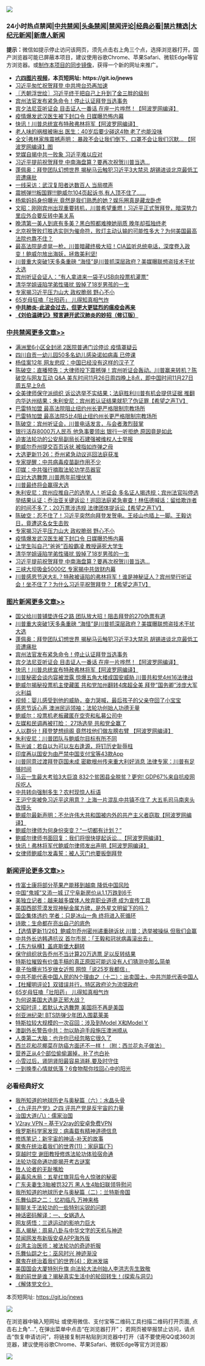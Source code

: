 ![](https://raw.githubusercontent.com/fqnews/bnews/master/64photo/fqnews-qr.jpg)

<div id="tt">
<h3>24小时热点禁闻|<a href="#%E4%B8%AD%E5%85%B1%E7%A6%81%E9%97%BB%E6%9B%B4%E5%A4%9A%E6%96%87%E7%AB%A0">中共禁闻</a>|<a href="#%E5%9B%BE%E7%89%87%E6%96%B0%E9%97%BB%E6%9B%B4%E5%A4%9A%E6%96%87%E7%AB%A0">头条禁闻</a>|<a href="#%E6%96%B0%E9%97%BB%E8%AF%84%E8%AE%BA%E6%9B%B4%E5%A4%9A%E6%96%87%E7%AB%A0">禁闻评论|<a href="#%E5%BF%85%E7%9C%8B%E7%BB%8F%E5%85%B8%E5%A5%BD%E6%96%87">经典必看|<a href="/video.md#%E7%A6%81%E7%89%87%E7%B2%BE%E9%80%89">禁片精选</a>|<a href="https://github.com/fqnews/djy/blob/master/gb/nf1351518.md#1">大纪元新闻</a>|<a href="https://github.com/fqnews/ntdtv/blob/master/gb/prog204.md#1">新唐人新闻</a></h3>
<div><b>提示：</b>微信如提示停止访问该网页，须先点击右上角三个点，选择浏览器打开。国产浏览器可能已屏蔽本项目，建议使用谷歌Chrome、苹果Safari、微软Edge等官方浏览器。或<a href="https://github.com/fqnews/bnews/blob/master/%E5%88%B6%E4%BD%9Cgit%E7%A6%81%E9%97%BB%E9%95%9C%E5%83%8F.md">制作本项目的同步镜像</a>，获得一个新的网址来推广。</div>
<ul>
<li><b><a href="http://d1.bdrive.tk/64.mp4" target="_blank">六四图片视频</a>，本页短网址: https://git.io/jnews</b></li>
<li><a href="/cbnews/20201126/1437219.md">习近平匆忙祝贺拜登 中共垮台恐再加速</a></li>
<li><a href="/ssgc/20201126/1437156.md">〖兲朝浮世绘〗习近平终于把自己上升到了金三胖的级别</a></li>
<li><a href="/topimagenews/20201126/1437384.md">宾州法官发布紧急命令！停止认证拜登当选事务</a></li>
<li><a href="/topimagenews/20201126/1437290.md">宾夕法尼亚听证会 目击证人一番话 在座一片哗然！【阿波罗网编译】</a></li>
<li><a href="/cbnews/20201126/1437534.md">疫情爆发武汉医生被下封口令 日媒曝恐怖内幕</a></li>
<li><a href="/topimagenews/20201126/1437210.md">快讯！川普总统宣布特赦弗林将军【阿波罗网编译】</a></li>
<li><a href="/health/20201126/1437175.md">老人味的祸根被揪出 医生：40岁后要少碰这4物 老了也能没味</a></li>
<li><a href="/cnnews/20201126/1437449.md">全文|弗林家族震撼声明： 暴政不会让我们倒下、口罩不会让我们沉默... 【阿波罗网编译】图</a></li>
<li><a href="/comments/20201126/1437504.md">党媒自揭中共一败象 习近平难以应对</a></li>
<li><a href="/cbnews/20201126/1437516.md">习近平提前祝贺拜登 中南海盘算？要再次祝贺川普当选…</a></li>
<li><a href="/topimagenews/20201126/1437533.md">蓬佩奥：拜登团队幻想世界 揭秘马云触犯习近平3大禁忌 胡锡进谈北京最低​​工资遭痛批</a></li>
<li><a href="/cbnews/20201126/1437161.md">一线采访：武汉复阳者达数百人 当局噤声</a></li>
<li><a href="/bannedvideo/20201126/1437592.md">震撼弹!!!叛国罪!!!鲍威尔104页起诉书,有人顶不住了……</a></li>
<li><a href="/yule/20201126/1437336.md">杨紫妈妈身份曝光 竟然是我们熟悉的她？娱乐圈真是藏龙卧虎</a></li>
<li><a href="/cbnews/20201126/1437289.md">文昭：刚刚宾州出现重要转机，川普希望重燃！习近平正式贺拜登，暗深势力里应外合要反转中美关系</a></li>
<li><a href="/funmedia/20201126/1437409.md">晚清第一美人到底有多美？黑白照都难掩她丽质 晚年却孤独终老</a></li>
<li><a href="/bannedvideo/20201126/1437213.md">北京祝贺败灯胜选实则为催命符，败灯主动认输的可能性多大？为何美国最高法院也靠不住？</a></li>
<li><a href="/bannedvideo/20201126/1437242.md">最高法院是虚晃一枪，川普暗藏终极大招！CIA监听总统电话，深度卷入政变！鲍威尔放出海妖，拯救美利坚!</a></li>
<li><a href="/topimagenews/20201126/1437615.md">川普重大突破1天多条重磅 “海怪”是川普抓深层政府？美媒曝联想盗技术干扰大选</a></li>
<li><a href="/cbnews/20201126/1437307.md">宾州听证会证人：“有人拿进来一袋子USB向投票机灌票”</a></li>
<li><a href="/cbnews/20201126/1437521.md">清华学姐诬陷学弟性骚扰 毁掉了18岁男孩的一生</a></li>
<li><a href="/cbnews/20201126/1437535.md">专家揭习近平压力山大 政权脆弱 野心不小</a></li>
<li><a href="/comments/20201126/1437586.md">65岁母狂嗑「壮阳药」 儿得知真相气炸</a></li>
<li><b><a href="/comments/20200211/1275071.md" target="_blank">中共肺炎-此波会过去，但更大更猛烈的瘟疫会再来</a></b></li>
<li><b><a href="/comments/20200207/1272816.md" target="_blank">《刘伯温碑记》预言避开武汉肺炎的妙招（修订版）</a></b></li>
</ul>
</div>

<div class="catlist">
<h3><a href="/cbnews/" target="_blank">中共禁闻</a><span><a href="/cbnews/" target="_blank" rel="nofollow">更多文章>></a></span></h3>
<ul>
<li><a href="/cbnews/20201127/1437763.md" target="_blank">满洲里6小区全封闭 2医院普通门诊停诊 疫情罩疑云</a></li>
<li><a href="/cbnews/20201127/1437762.md" target="_blank">四川自贡一幼儿园50多名幼儿感染诺如病毒 已停课</a></li>
<li><a href="/cbnews/20201127/1437761.md" target="_blank">杨佳案12年 网友悲叹：中国已经没有这样的汉子了</a></li>
<li><a href="/cbnews/20201127/1437760.md" target="_blank">陈破空：直播预告：大律师投下震撼弹！宾州听证会轰动。川普赢来转机？陈破空与网友互动 Q&amp;A 美东时间11月26日周四晚上8点，即中国时间11月27日周五早上9点</a></li>
<li><a href="/cbnews/20201127/1437757.md" target="_blank">全美律师保守派组织 诉讼选举不实结果；法庭胜利川普有机会提供证据 推翻内华达州结果；朱利安尼：宾州若认证结果就犯了伪证罪【希望之声TV】</a></li>
<li><a href="/cbnews/20201127/1437754.md" target="_blank">巴雷特加盟 最高法院阻止纽约州长更严格限制宗教场所</a></li>
<li><a href="/cbnews/20201127/1437741.md" target="_blank">巴雷特加盟 最高法院5比4阻止纽约州长更严格限制宗教场所</a></li>
<li><a href="/cbnews/20201127/1437732.md" target="_blank">陈破空：宾州听证会，川普电话发言，与会者激烈鼓掌</a></li>
<li><a href="/cbnews/20201127/1437724.md" target="_blank">银行活存8000万人民币 他急事要领出 银行一听拒绝 原因竟是如此</a></li>
<li><a href="/cbnews/20201127/1437684.md" target="_blank">迫害法轮功的公安局副局长石建强被维权人士举报</a></li>
<li><a href="/cbnews/20201126/1437631.md" target="_blank">鲍威尔乔州提交百页诉状 被指如炸弹之母</a></li>
<li><a href="/cbnews/20201126/1437630.md" target="_blank">大选更新11·26：乔州紧急动议巡回法庭获准</a></li>
<li><a href="/cbnews/20201126/1437469.md" target="_blank">专家提醒：中共病毒疫苗副作用不少</a></li>
<li><a href="/cbnews/20201126/1437479.md" target="_blank">印媒：中共强行摘取法轮功学员器官</a></li>
<li><a href="/cbnews/20201126/1437496.md" target="_blank">应对大选舞弊 川普两年前埋伏笔</a></li>
<li><a href="/cbnews/20201126/1437503.md" target="_blank">川普最终将会赢得大选</a></li>
<li><a href="/cbnews/20201126/1437581.md" target="_blank">朱利安尼：宾州应推自己的选举人！听证会 多名证人揭违规；宾州法官叫停选举结果认证；乔治亚关键诉讼！巡回法庭紧急审查！林伍德喊话：留给欺诈者的时间不多了；20万票涉违规 法律团体提诉讼【希望之声TV】</a></li>
<li><a href="/cbnews/20201126/1437550.md" target="_blank">陈破空：忍不住了！习近平突然向拜登发贺电。王岐山也插上一脚。王毅访日，竟遭这名女生击败</a></li>
<li><a href="/cbnews/20201126/1437535.md" target="_blank">专家揭习近平压力山大 政权脆弱 野心不小</a></li>
<li><a href="/cbnews/20201126/1437534.md" target="_blank">疫情爆发武汉医生被下封口令 日媒曝恐怖内幕</a></li>
<li><a href="/cbnews/20201126/1437522.md" target="_blank">让学生叫自己“爸爸”百般霸凌 教授逼死大学生</a></li>
<li><a href="/cbnews/20201126/1437521.md" target="_blank">清华学姐诬陷学弟性骚扰 毁掉了18岁男孩的一生</a></li>
<li><a href="/cbnews/20201126/1437516.md" target="_blank">习近平提前祝贺拜登 中南海盘算？要再次祝贺川普当选…</a></li>
<li><a href="/cbnews/20201126/1437501.md" target="_blank">三峡大坝吸金5000亿 专家揭中共敛财内幕</a></li>
<li><a href="/cbnews/20201126/1437439.md" target="_blank">川普感恩节送大礼？特赦被诬陷的弗林将军！谁是神秘证人？宾州举行听证会！坐不住了？为什么习近平祝贺拜登？【希望之声TV】</a></li>

</ul>
</div>
<div class="catlist">
<h3><a href="/topimagenews/" target="_blank">图片新闻</a><span><a href="/topimagenews/" target="_blank" rel="nofollow">更多文章>></a></span></h3>
<ul>
<li><a href="/topimagenews/20201126/1437670.md" target="_blank">国父给川普铺垫连任之路 团队放大招！阻击拜登的270伪票有道</a></li>
<li><a href="/topimagenews/20201126/1437615.md" target="_blank">川普重大突破1天多条重磅 “海怪”是川普抓深层政府？美媒曝联想盗技术干扰大选</a></li>
<li><a href="/topimagenews/20201126/1437533.md" target="_blank">蓬佩奥：拜登团队幻想世界 揭秘马云触犯习近平3大禁忌 胡锡进谈北京最低​​工资遭痛批</a></li>
<li><a href="/topimagenews/20201126/1437384.md" target="_blank">宾州法官发布紧急命令！停止认证拜登当选事务</a></li>
<li><a href="/topimagenews/20201126/1437290.md" target="_blank">宾夕法尼亚听证会 目击证人一番话 在座一片哗然！【阿波罗网编译】</a></li>
<li><a href="/topimagenews/20201126/1437210.md" target="_blank">快讯！川普总统宣布特赦弗林将军【阿波罗网编译】</a></li>
<li><a href="/topimagenews/20201126/1437110.md" target="_blank">川普秘密会谈内容被泄露 惊爆五角大楼成国安威胁 川普共和党4州16法律战</a></li>
<li><a href="/topimagenews/20201126/1437096.md" target="_blank">鲍威尔揭秘投票机主使藏匿 共和党加州翻转4席超全美 拜登&#8221;国务卿&#8221;涉庞大军火利益</a></li>
<li><a href="/comments/20201125/1436916.md" target="_blank">视频：婴儿感受到他的威胁，奋力哭喊，最后孩子的父亲夺回了小宝宝</a></li>
<li><a href="/topimagenews/20201125/1436913.md" target="_blank">感恩节诉心声 澳洲民运领袖：法轮功创始人功德无量</a></li>
<li><a href="/topimagenews/20201125/1436851.md" target="_blank">鲍威尔：投票机老板藏匿在空壳和私募公司中</a></li>
<li><a href="/topimagenews/20201125/1436783.md" target="_blank">左媒和民调再被打脸： 27场选举 共和党全赢了</a></li>
<li><a href="/topimagenews/20201125/1436760.md" target="_blank">人以群分！拜登梦想组阁 竟然找他们做左膀右臂 【阿波罗网编译】</a></li>
<li><a href="/topimagenews/20201125/1436675.md" target="_blank">朱利安尼：川普团队与鲍威尔目标有所不同</a></li>
<li><a href="/comments/20201125/1436540.md" target="_blank">陈光诚：若自以为可以左右逢源，将钉历史耻辱柱</a></li>
<li><a href="/topimagenews/20201125/1436480.md" target="_blank">印度再以国安为由严禁中国支付宝等43款App</a></li>
<li><a href="/topimagenews/20201125/1436469.md" target="_blank">川普同意过渡拜登窃国未成 密歇根州传来重大利好消息 法律专家：川普有足够时间</a></li>
<li><a href="/topimagenews/20201124/1436313.md" target="_blank">马云一生最大考验3大巨浪 832个贫困县全脱贫？更穷! GDP67%来自抗疫网斥吃人</a></li>
<li><a href="/topimagenews/20201124/1435894.md" target="_blank">中共转向强制多生？农村现惊人标语</a></li>
<li><a href="/topimagenews/20201124/1435891.md" target="_blank">王沪宁突被免习近平这用意？ 上海一片混乱中共镇不住了 大五毛司马南夹头改撞头</a></li>
<li><a href="/topimagenews/20201123/1435628.md" target="_blank">鲍威尔最新声明：不允许伟大共和国被内外的共产主义者窃取【阿波罗网编译】</a></li>
<li><a href="/topimagenews/20201123/1435570.md" target="_blank">鲍威尔律师为何身份突变？“一切都有计划？”</a></li>
<li><a href="/topimagenews/20201123/1435545.md" target="_blank">鲍威尔律师书面回复：我们将很快提起诉讼…【阿波罗网编译】</a></li>
<li><a href="/topimagenews/20201123/1435530.md" target="_blank">快讯！弗林将军代鲍威尔律师发出声明【阿波罗网编译】</a></li>
<li><a href="/comments/20201123/1435422.md" target="_blank">女律师鲍威尔发毒誓：被人灭门也要扳倒拜登</a></li>

</ul>
</div>
<div class="catlist">
<h3><a href="/comments/" target="_blank">新闻评论</a><span><a href="/comments/" target="_blank" rel="nofollow">更多文章>></a></span></h3>
<ul>
<li><a href="/comments/20201127/1437767.md" target="_blank">传富士康将部分苹果产能移到越南 降低中国风险</a></li>
<li><a href="/comments/20201127/1437758.md" target="_blank">中国“鬼城”又添一城 辽宁阜新房价从1.1万跌到6千</a></li>
<li><a href="/comments/20201127/1437752.md" target="_blank">美独立记者：越来越多媒体人放弃职业道德 成为宣传工具</a></li>
<li><a href="/comments/20201127/1437751.md" target="_blank">美国西部荒漠发现神秘金属方碑，是外星文明留下的吗？</a></li>
<li><a href="/comments/20201127/1437731.md" target="_blank">国企集体违约 学者：只是冰山一角 终将进入死循环</a></li>
<li><a href="/comments/20201127/1437730.md" target="_blank">诗歌：生命都在亮出自己的底色</a></li>
<li><a href="/comments/20201127/1437690.md" target="_blank">【选情更新11/26】鲍威尔乔州密州递重磅诉状 川普：选举被操纵 但我们会赢</a></li>
<li><a href="/comments/20201126/1437680.md" target="_blank">中共外长访韩遇抗议 首尔市民：「王毅和冠状病毒滚出去」</a></li>
<li><a href="/comments/20201126/1437669.md" target="_blank">【东方纵横】盖底斯堡大翻转</a></li>
<li><a href="/comments/20201126/1437659.md" target="_blank">保守组织状告乔州不当计算20万选票 足以反转结果</a></li>
<li><a href="/comments/20201126/1437657.md" target="_blank">特斯拉摧毁有价值手稿的真正原因可能远没有人们猜测中那么简单</a></li>
<li><a href="/comments/20201126/1437655.md" target="_blank">章子怡曝光15岁继女近照 网惊「说25岁我都信」</a></li>
<li><a href="/comments/20201126/1437554.md" target="_blank">中共不能代表中国人民的N个理由之（十二）：出卖国土，中共岂能代表中国人</a></li>
<li><a href="/comments/20201126/1437593.md" target="_blank">【杜耀明评论】双错误并行，特区政府沦为流氓政府</a></li>
<li><a href="/comments/20201126/1437586.md" target="_blank">65岁母狂嗑「壮阳药」 儿得知真相气炸</a></li>
<li><a href="/comments/20201126/1437562.md" target="_blank">为何说美国大选是正邪大战？</a></li>
<li><a href="/comments/20201126/1437545.md" target="_blank">文昭时评：若默认大选舞弊 美国将不再是美国</a></li>
<li><a href="/comments/20201126/1437544.md" target="_blank">创亚洲纪录! BTS防弹少年团入围葛莱美</a></li>
<li><a href="/comments/20201126/1437543.md" target="_blank">特斯拉较大规模的一次召回：涉及到Model X和Model Y</a></li>
<li><a href="/comments/20201126/1437531.md" target="_blank">澳副外长警告中共：勿以胁迫手段施压澳洲顺从</a></li>
<li><a href="/comments/20201126/1437530.md" target="_blank">人类第二大脑：也许你已经忽略它很久了</a></li>
<li><a href="/comments/20201126/1437529.md" target="_blank">西兰花和花椰菜在防癌方面还不一样！（附：西兰花丸子做法）</a></li>
<li><a href="/comments/20201126/1437528.md" target="_blank">营养正从4个部位偷偷漏掉，补了也白补</a></li>
<li><a href="/comments/20201126/1437526.md" target="_blank">小雪过后，肾阴肾阳最容易消耗,要及时守住</a></li>
<li><a href="/comments/20201126/1437525.md" target="_blank">一到换季心情就低落？6食物帮你找回心中的阳光</a></li>

</ul>
</div>

<div class="catlist">
<h3>必看经典好文</h3>
<ul>
<li><a href="/cbnews/20171115/856086.md" target="_blank">我所知道的地球历史与奥秘篇（六）：水晶头骨</a></li>
<li><a href="/bookonline/20131116/201053.md" target="_blank">《九评共产党》之四 评共产党是反宇宙的力量</a></li>
<li><a href="/cbnews/20190424/914482.md" target="_blank">治国大道(八)：儒家治国</a></li>
<li><a href="/comments/20200112/1257608.md" target="_blank">V2ray VPN &#8211; 基于V2ray的安卓免费VPN</a></li>
<li><a href="/cbnews/20200823/1384378.md" target="_blank">俄罗斯科学家发现：病毒载有精神道德信息</a></li>
<li><a href="/comments/20190418/1115565.md" target="_blank">修炼笔记：新宇宙的神话-补天的故事</a></li>
<li><a href="/topimagenews/20180530/950691.md" target="_blank">魔鬼在统治着我们的世界(11)：家庭篇(下)</a></li>
<li><a href="/comments/20200511/1322384.md" target="_blank">穿越时空 谢田教授修炼法轮功体验宿命通</a></li>
<li><a href="/tculture/20121025/73079.md" target="_blank">法轮功宿命通功能揭开考古谜案</a></li>
<li><a href="/comments/20200606/783250.md" target="_blank">牲人论者的无耻嘴脸</a></li>
<li><a href="/cbnews/20201005/1408304.md" target="_blank">最毒风水局：五星红旗背后令人惊骇的秘密</a></li>
<li><a href="/cbnews/20200611/1343037.md" target="_blank">广东夫妻生3胎被罚32万 黑人生4胎妇联领导慰问</a></li>
<li><a href="/tculture/xiulian/20170614/774347.md" target="_blank">我所知道的地球历史与奥秘篇（二）：兰特斯帝国</a></li>
<li><a href="/tculture/20170711/790081.md" target="_blank">乐舞仙踪之二： 忆初临凡 万神来格</a></li>
<li><a href="/comments/20190417/1114875.md" target="_blank">聊聊关于法轮功的一些特别尖锐的问题</a></li>
<li><a href="/comments/20200609/1342224.md" target="_blank">神话密码解译：一、女娲造人</a></li>
<li><a href="/cbnews/20200126/1265515.md" target="_blank">网友感悟：三退运动的影响力巨大</a></li>
<li><a href="/aomi/history/20170924/831575.md" target="_blank">高人揭秘：周易八卦与中华文字的天机与神迹</a></li>
<li><a href="/comments/20200627/783266.md" target="_blank">禁闻网发布新版安卓APP海外版</a></li>
<li><a href="/comments/20200801/1373219.md" target="_blank">台湾主治医师：被法轮功的奇迹折服</a></li>
<li><a href="/tculture/20190101/792550.md" target="_blank">乐舞仙踪之七：巫风时兴 神迹渐没</a></li>
<li><a href="/topimagenews/20180522/946266.md" target="_blank">魔鬼在统治着我们的世界(4)：欧洲发端</a></li>
<li><a href="/comments/20200516/1329276.md" target="_blank">美国国会大厦特别升旗 向法轮大法创始人李洪志先生致敬</a></li>
<li><a href="/comments/20200715/1359453.md" target="_blank">我的前世是谁？揭秘真实生活中的轮回转生！(探索与洞见)</a></li>
<li><a href="/bookwiki/20130610/138400.md" target="_blank">《解体党文化》</a></li>

</ul>
</div>

本页短网址: https://git.io/jnews

![](https://raw.githubusercontent.com/fqnews/bnews/master/64photo/fqnews-qr.jpg)

在浏览器中输入短网址 或使用微信、支付宝等二维码工具扫描二维码打开页面, 点击右上角"...", 在弹出菜单中点击“在浏览器打开”； 若网页被举报禁止访问，请点击“恢复申请访问”，将链接复制并粘贴到浏览器中打开（请不要使用QQ或360浏览器，建议使用谷歌Chrome、苹果Safari、微软Edge等官方浏览器）

![](https://raw.githubusercontent.com/fqnews/bnews/master/64photo/wx.jpg)
